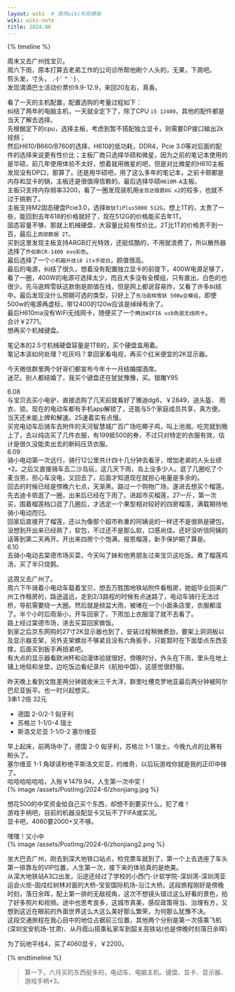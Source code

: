 ```yaml
---
layout: wiki  # 使用wiki布局模板
wiki: wiki-note
title: 2024.06
---
```

{% timeline %}

<!-- node 2024.6.01-6.02 -->
周末又去广州找宝贝。  
周六下雨，原本打算去老弟工作的公司诊所帮他刷个人头的，无果，下周吧。  
剪头发，寸头，╭(╯^╰)╮  
发现滴滴巴士活动价票价9.9-12.9，来回20左右，真香。

<!-- node 2024.6.03 -->
看了一天的主机配置，配置选购的考量过程如下：  
纠结了两年的电脑主机，一天就全定下了，除了CPU `i5 12400`，其他的配件都是当天了解去选择。  
先根据定下的cpu，选择主板，考虑到暂不搭配独立显卡，则需要DP接口输出2k视频；  
然后H610/B660/B760的选择，H610的低功耗，DDR4，Pcie 3.0等对后面的配件的选择来说更有性价比；主板厂商只选择华硕和微星，因为之前的笔记本使用的是华硕，前几年使用体验不太好，想着就用微星的吧，但是对比微星的H610主板发现没有DP口，那算了。还是用华硕吧，用了这么多年的笔记本，之前卡顿都是内存和显卡的锅，主板还是很值得信赖的。最后选择华硕`H610M-A`主板。  
主板只支持内存频率3200，看了一圈发现装机用`金百达银爵8G x2`的较多，也就不过于挑剔了。  
主板支持M2固态硬盘Pcie3.0，选择`致钛TiPlus5000 512G`，想上1T的，太贵了一些，能回到去年618的价格就好了，现在512G的价格能买去年1T。  
固态容量不够，那就上机械硬盘，大容量比较有性价比，2T比1T的价格贵不到一百，最后上`西部数据 2T`。  
买到这里发现主板支持ARGB灯光特效，还挺炫酷的，不用就浪费了，所以散热器选择了`乔伯斯CR-1400 evo彩色`。  
最后选择了一个`小机箱升技i8 itx手提白`，颜值很高。  
最后的电源，纠结了很久，想着没有配置独立显卡的前提下，400W电源足够了，看了一圈，400W的电源可选择太少，而且大多没有全模组，只有直出，白色的也很少。先马逾辉雪妖这款倒是颜值在线，但是网上都说容易炸，又看了许多纠结中。最后发现没什么预期可选的类型，只好上了`先马逾辉雪妖 500w全模组`，即使500w的电源再虚标，带12400的120w应该是绰绰有余了。  
最后H610ma没有WiFi无线网卡，随便买了一个`腾达WIFI6 usb免驱无线网卡`。  
合计￥2771。    
想再买个机械键盘。

<!-- node 2024.6.04 -->
笔记本的2.5寸机械硬盘容量是1TB的，买个硬盘盒用着。  
笔记本该如何处理？吃灰吗？拿回家看电视，再买个红米便宜的2K显示器。

<!-- node 2024.6.05 -->
今天微信群里两个好哥们都宣布今年十一月结婚摆酒席。  
迷茫。别人都结婚了，我买个键盘还在犹犹豫豫，买。银雕Y95 

<!-- node 2024.6.08-6.10 -->
6.08  
与宝贝去买小电驴，直接选购了几天前就看好了雅迪dg6，￥2849，送头盔、 雨衣、锁。现在的电动车都有手机app解锁了，还能与5个家庭成员共享，真方便。当天还未能上牌和解速。25速着实有点慢。  
买完电动车后骑车去附件的天河智慧城广百广场吃椰子鸡，叫上池湘。吃完就到晚上了，去以纯店买了几件衣服，有199抵500的券，不过只对特定的衣服有效，估计是很久没能卖出去的断码压货衣服。  
6.09  
骑小电动第一次远行，骑行12公里共计四十几分钟去看牙，增加老弟的人头业绩+2。之后又直接骑车去二沙岛玩，这几天下雨，岛上没多少人。逛了几圈吃了个麦当劳，担心车没电，又回去了，后面才知道现在就担心电量是多余的。  
回去的时候已经是傍晚六七点，天渐黑。路过一个购物广场，遂进去想买个榴莲。先去迪卡侬逛了一圈，出来后已经在下雨了。进超市买榴莲，27一斤，第一次买，围着榴莲档口逛了几圈后，才选定一个果型相对较好的四房榴莲，满载期待地骑小电动而归。  
回家后直接开了榴莲，还以为像那个超市称重的阿姨说的一样还不是很熟是硬包，没想到开出来已经熟了，软包，不过还不是那么软，口感尚佳。还好没听信阿姨的话等到第二天再开。开出来四房个个饱满，报恩榴莲，新手保护期了算是。  
6.10    
去骑小电动去棠德市场买菜，今天叫了妹和他男朋友过来宝贝这吃饭。煮了榴莲鸡汤，买了半只烧鹅。 

<!-- node 2024.6.15-6.16 -->
这周又去广州了。  
周六下午骑着小电动车载着宝贝，想去万胜围地铁站附件看租房，她姐毕业回来广州工作租房的，路途遥远，走到2/3路程的时候有点迷路了，电动车骑行无法过桥，导航需要绕一大圈。然后就是倾盆大雨，被堵在一个小面条店里，衣服都湿了。半个小时后雨渐小，开车回家了，下雨加上衣服湿了就不去看了。  
路上经过棠德市场，进去买菜回家做饭。  
到家之后京东网购的27寸2K显示器也到了，安装过程稍微费劲，要架上洞洞板以及显示器支架，另外支架螺丝不够紧且没有六角扳手，只能暂时在下面垫点东西支撑，后面买到扳手再扭紧吧。  
有大点的显示器看欧洲杯和动漫体验就很好。傍晚时分，外头在下雨，里头在地上铺上地毯和坐垫，边吃饭边看纪录片《航拍中国》，这感觉很舒服。 

<!-- node 2024.6.20 欧洲杯豪赌 -->
昨天晚上看到文胜差两分钟就收米三千大洋，群里吐槽克罗地亚最后两分钟被阿尔巴尼亚扳平。也一时兴起想买。  
3串1  2倍  32元  
- 德国 2-0/2-1 匈牙利
- 苏格兰 1-1/0-4 瑞士
- 斯洛文尼亚 1-1/0-2 塞尔维亚  
  
早上起床，前两场中了，德国 2-0 匈牙利，苏格兰 1-1 瑞士。今晚九点的比赛有盼头了。  
塞尔维亚 1-1 角球读秒绝平斯洛文尼亚，约维奇，以后玩游戏你就是我的正印中锋了。  
哈哈哈哈哈哈，入账￥1479.94，人生第一次中奖！  
{% image /assets/PostImg/2024-6/zhonjiang.jpg  %}

<!-- node 2024.6.24 -->
想花500的中奖资金给自己买个东西，却想不到要买什么，犯了难！  
游戏手柄吧，目前的机器没配显卡又玩不了FIFA或实况。  
显卡吧，4060要2000+又不够。

<!-- node 2024.6.25 -->
嘿嘿！又小中  
{% image /assets/PostImg/2024-6/zhonjiang2.png  %}

<!-- node 2024.6.29 -->
坐大巴去广州，刚去到深大地铁口站点，检完票车就到了，第一个上去选座了车头第一排靠左的VIP位置，人生第一次，接下来的体验真的是绝美。  
从深大地铁站A3口出发，沿途还经过了学校的小西门-计软学院-深圳湾-深圳湾亚运会火炬-固戍红树林对面的大桥-宝安国际机场-沿江大桥。这段旅程刚好是傍晚时刻，落日余晖，配上第一排的无敌视角，这次不想镜头错过这么好看的景色，拍了好多照片和视频。途中也思考良多，这城市真美，感叹政策得当、治理有方，又想到这近在眼前的外面世界这么大这么美好那么繁荣，为何那么犹豫不决。  
这段交通旅程在我心目中的地位占据前三位置，其他两个分别是第一次搭乘飞机(深圳宝安机场-甘肃)、从丹霞山搭乘私家车到韶关高铁站(也是傍晚时刻落日余晖) 

<!-- node 2024.6.30 -->
为了玩地平线4，买了4060显卡，￥2200。

{% endtimeline %}

> 算一下，六月买的东西挺多的，电动车、电脑主机、键盘、显卡、显示器、游戏手柄*3。


